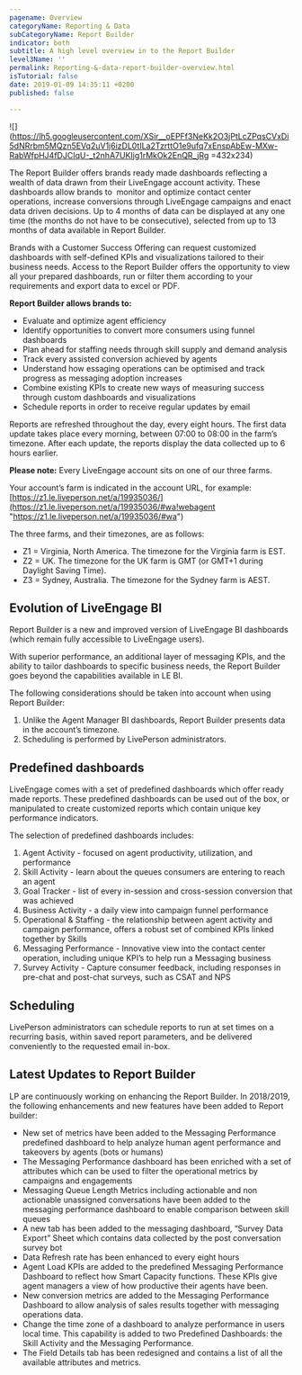 ```yaml
---
pagename: Overview
categoryName: Reporting & Data
subCategoryName: Report Builder
indicator: both
subtitle: A high level overview in to the Report Builder
level3Name: ''
permalink: Reporting-&-data-report-builder-overview.html
isTutorial: false
date: 2019-01-09 14:35:11 +0200
published: false

---
```

![](https://lh5.googleusercontent.com/XSir__oEPFf3NeKk2O3jPtLcZPqsCVxDi5dNRrbm5MQzn5EVq2uV1j6izDL0tILa2TzrttO1e9ufq7xEnspAbEw-MXw-RabWfpHJ4fDJCIqU-_t2nhA7UKIjg1rMkOk2EnQR_jRg =432x234)

The Report Builder offers brands ready made dashboards reflecting a wealth of data drawn from their LiveEngage account activity. These dashboards allow brands to  monitor and optimize contact center operations, increase conversions through LiveEngage campaigns and enact data driven decisions. Up to 4 months of data can be displayed at any one time (the months do not have to be consecutive), selected from up to 13 months of data available in Report Builder.

Brands with a Customer Success Offering can request customized dashboards with self-defined KPIs and visualizations tailored to their business needs. Access to the Report Builder offers the opportunity to view all your prepared dashboards, run or filter them according to your requirements and export data to excel or PDF.

**Report Builder allows brands to:**

* Evaluate and optimize agent efficiency
* Identify opportunities to convert more consumers using funnel dashboards
* Plan ahead for staffing needs through skill supply and demand analysis
* Track every assisted conversion achieved by agents
* Understand how essaging operations can be optimised and track progress as messaging adoption increases
* Combine existing KPIs to create new ways of measuring success through custom dashboards and visualizations
* Schedule reports in order to receive regular updates by email

Reports are refreshed throughout the day, every eight hours. The first data update takes place every morning, between 07:00 to 08:00 in the farm’s timezone. After each update, the reports display the data collected up to 6 hours earlier.

**Please note:** Every LiveEngage account sits on one of our three farms.

Your account’s farm is indicated in the account URL, for example: [https://z1.le.liveperson.net/a/19935036/](https://z1.le.liveperson.net/a/19935036/#wa!webagent "https://z1.le.liveperson.net/a/19935036/#wa")

The three farms, and their timezones, are as follows:

* Z1 = Virginia, North America. The timezone for the Virginia farm is EST.
* Z2 = UK. The timezone for the UK farm is GMT (or GMT+1 during Daylight Saving Time).
* Z3 = Sydney, Australia. The timezone for the Sydney farm is AEST.

## Evolution of LiveEngage BI

Report Builder is a new and improved version of LiveEngage BI dashboards (which remain fully accessible to LiveEngage users).

With superior performance, an additional layer of messaging KPIs, and the ability to tailor dashboards to specific business needs, the Report Builder goes beyond the capabilities available in LE BI.

The following considerations should be taken into account when using Report Builder:

1. Unlike the Agent Manager BI dashboards, Report Builder presents data in the account’s timezone.
2. Scheduling is performed by LivePerson administrators.

## Predefined dashboards

LiveEngage comes with a set of predefined dashboards which offer ready made reports. These predefined dashboards can be used out of the box, or manipulated to create customized reports which contain unique key performance indicators.

The selection of predefined dashboards includes:

1. Agent Activity - focused on agent productivity, utilization, and performance
2. Skill Activity - learn about the queues consumers are entering to reach an agent
3. Goal Tracker - list of every in-session and cross-session conversion that was achieved
4. Business Activity - a daily view into campaign funnel performance
5. Operational & Staffing - the relationship between agent activity and campaign performance, offers a robust set of combined KPIs linked together by Skills
6. Messaging Performance - Innovative view into the contact center operation, including unique KPI’s to help run a Messaging business
7. Survey Activity - Capture consumer feedback, including responses in pre-chat and post-chat surveys, such as CSAT and NPS

## Scheduling

LivePerson administrators can schedule reports to run at set times on a recurring basis, within saved report parameters, and be delivered conveniently to the requested email in-box.

## Latest Updates to Report Builder

LP are continuously working on enhancing the Report Builder. In 2018/2019, the following enhancements and new features have been added to Report builder:

* New set of metrics have been added to the Messaging Performance predefined dashboard to help analyze human agent performance and takeovers by agents (bots or humans)
* The Messaging Performance dashboard has been enriched with a set of attributes which can be used to filter the operational metrics by campaigns and engagements
* Messaging Queue Length Metrics including actionable and non actionable unassigned conversations have been added to the messaging performance dashboard to enable comparison between skill queues
* A new tab has been added to the messaging dashboard, “Survey Data Export” Sheet which contains data collected by the post conversation survey bot
* Data Refresh rate has been enhanced to every eight hours
* Agent Load KPIs are added to the predefined Messaging Performance Dashboard to reflect how Smart Capacity functions. These KPIs give agent managers a view of how productive their agents have been.
* New conversion metrics are added to the Messaging Performance Dashboard to allow analysis of sales results together with messaging operations data.
* Change the time zone of a dashboard to analyze performance in users local time. This capability is added to two Predefined Dashboards: the Skill Activity and the Messaging Performance.
* The Field Details tab has been redesigned and contains a list of all the available attributes and metrics.